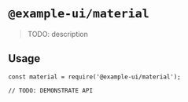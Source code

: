 # `@example-ui/material`

> TODO: description

## Usage

```
const material = require('@example-ui/material');

// TODO: DEMONSTRATE API
```
